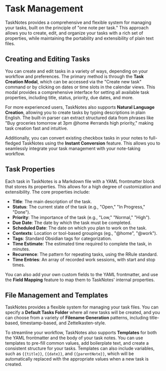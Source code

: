 # Task Management

TaskNotes provides a comprehensive and flexible system for managing your tasks, built on the principle of "one note per task." This approach allows you to create, edit, and organize your tasks with a rich set of properties, while maintaining the portability and extensibility of plain text files.

## Creating and Editing Tasks

You can create and edit tasks in a variety of ways, depending on your workflow and preferences. The primary method is through the **Task Creation Modal**, which can be accessed via the "Create new task" command or by clicking on dates or time slots in the calendar views. This modal provides a comprehensive interface for setting all available task properties, including title, status, priority, due dates, and more.

For more experienced users, TaskNotes also supports **Natural Language Creation**, allowing you to create tasks by typing descriptions in plain English. The built-in parser can extract structured data from phrases like "Buy groceries tomorrow at 3pm @home #errands high priority," making task creation fast and intuitive.

Additionally, you can convert existing checkbox tasks in your notes to full-fledged TaskNotes using the **Instant Conversion** feature. This allows you to seamlessly integrate your task management with your note-taking workflow.

## Task Properties

Each task in TaskNotes is a Markdown file with a YAML frontmatter block that stores its properties. This allows for a high degree of customization and extensibility. The core properties include:

- **Title**: The main description of the task.
- **Status**: The current state of the task (e.g., "Open," "In Progress," "Done").
- **Priority**: The importance of the task (e.g., "Low," "Normal," "High").
- **Due Date**: The date by which the task must be completed.
- **Scheduled Date**: The date on which you plan to work on the task.
- **Contexts**: Location or tool-based groupings (eg., "@home", "@work").
- **Tags**: Standard Obsidian tags for categorization.
- **Time Estimate**: The estimated time required to complete the task, in minutes.
- **Recurrence**: The pattern for repeating tasks, using the RRule standard.
- **Time Entries**: An array of recorded work sessions, with start and stop times.

You can also add your own custom fields to the YAML frontmatter, and use the **Field Mapping** feature to map them to TaskNotes' internal properties.

## File Management and Templates

TaskNotes provides a flexible system for managing your task files. You can specify a **Default Tasks Folder** where all new tasks will be created, and you can choose from a variety of **Filename Generation** patterns, including title-based, timestamp-based, and Zettelkasten-style.

To streamline your workflow, TaskNotes also supports **Templates** for both the YAML frontmatter and the body of your task notes. You can use templates to pre-fill common values, add boilerplate text, and create a consistent structure for your tasks. Templates can also include variables, such as `{{title}}`, `{{date}}`, and `{{parentNote}}`, which will be automatically replaced with the appropriate values when a new task is created.